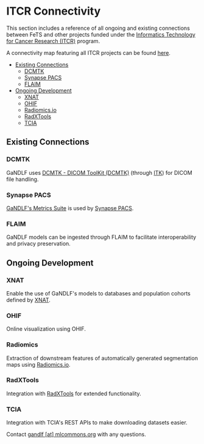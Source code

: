 # ITCR Connectivity

This section includes a reference of all ongoing and existing connections between FeTS and other projects funded under the [Informatics Technology for Cancer Research (ITCR)](https://itcr.cancer.gov/) program.

A connectivity map featuring all ITCR projects can be found [here](https://www.ndexbio.org/#/network/04c0a7e8-af92-11e7-94d3-0ac135e8bacf).

- [Existing Connections](#existing-connections)
	- [DCMTK](#dcmtk)
	- [Synapse PACS](#synapse-pacs)
	- [FLAIM](#flaim)
- [Ongoing Development](#ongoing-development)
	- [XNAT](#xnat)
    - [OHIF](#ohif) 
    - [Radiomics.io](#radiomics)
    - [RadXTools](#radxtools)
	- [TCIA](#tcia)


##  Existing Connections

### DCMTK
GaNDLF uses [DCMTK - DICOM ToolKit (DCMTK)](https://dicom.offis.de/dcmtk.php.en) (through [ITK](https://itk.org/)) for DICOM file handling. 

### Synapse PACS
[GaNDLF's Metrics Suite](https://docs.mlcommons.org/GaNDLF/usage/#generate-metrics) is used by [Synapse PACS](https://www.synapse.org/).  

### FLAIM
GaNDLF models can be ingested through FLAIM to facilitate interoperability and privacy preservation.

## Ongoing Development

### XNAT
Enable the use of GaNDLF's models to databases and population cohorts defined by [XNAT](https://xnat.org).

### OHIF
Online visualization using OHIF.

### Radiomics
Extraction of downstream features of automatically generated segmentation maps using [Radiomics.io](https://www.radiomics.io/).

### RadXTools
Integration with [RadXTools](https://radxtools.github.io/) for extended functionality.

### TCIA
Integration with TCIA's REST APIs to make downloading datasets easier. 

Contact [gandlf [at] mlcommons.org](mailto:gandlf@mlcommons.org) with any questions.